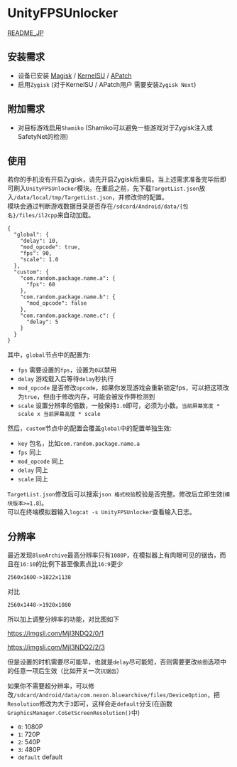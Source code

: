 # UnityFPSUnlocker
[README_JP](https://github.com/hexstr/UnityFPSUnlocker/blob/zygisk_module/README_jp.md)

## 安装需求
- 设备已安装 [Magisk](https://github.com/topjohnwu/Magisk/releases) / [KernelSU](https://github.com/tiann/KernelSU/releases) / [APatch](https://github.com/bmax121/APatch/releases)
- 启用`Zygisk` (对于KernelSU / APatch用户 需要安装`Zygisk Next`)

## 附加需求
- 对目标游戏启用`Shamiko` (Shamiko可以避免一些游戏对于Zygisk注入或SafetyNet的检测)

## 使用
若你的手机没有开启Zygisk，请先开启Zygisk后重启。当上述需求准备完毕后即可刷入`UnityFPSUnlocker`模块。在重启之前，先下载`TargetList.json`放入`/data/local/tmp/TargetList.json`，并修改你的配置。  
模块会通过判断游戏数据目录是否存在`/sdcard/Android/data/{包名}/files/il2cpp`来自动加载。

```
{
  "global": {
    "delay": 10,
    "mod_opcode": true,
    "fps": 90,
    "scale": 1.0
  },
  "custom": {
    "com.random.package.name.a": {
      "fps": 60
    },
    "com.random.package.name.b": {
      "mod_opcode": false
    },
    "com.random.package.name.c": {
      "delay": 5
    }
  }
}
```

其中，`global`节点中的配置为:

- `fps` 需要设置的`fps`，设置为`0`以禁用
- `delay` 游戏载入后等待`delay`秒执行
- `mod_opcode` 是否修改`opcode`，如果你发现游戏会重新锁定fps，可以把这项改为`true`，但由于修改内存，可能会被反作弊检测到
- `scale` 设置分辨率的倍数，一般保持`1.0`即可，必须为小数。`当前屏幕宽度 * scale x 当前屏幕高度 * scale`

然后，`custom`节点中的配置会覆盖`global`中的配置单独生效:

- `key` 包名，比如`com.random.package.name.a`
- `fps` 同上
- `mod_opcode` 同上
- `delay` 同上
- `scale` 同上

`TargetList.json`修改后可以搜索`json 格式校验`校验是否完整。修改后立即生效(`模块版本>=1.8`)。  
可以在终端模拟器输入`logcat -s UnityFPSUnlocker`查看输入日志。

## 分辨率
最近发现`BlueArchive`最高分辨率只有`1080P`，在模拟器上有肉眼可见的锯齿，而且在`16:10`的比例下甚至像素点比`16:9`更少

`2560x1600->1822x1138`

对比

`2560x1440->1920x1080`

所以加上调整分辨率的功能，对比图如下

https://imgsli.com/MjI3NDQ2/0/1

https://imgsli.com/MjI3NDQ2/2/3

但是设置的时机需要尽可能早，也就是`delay`尽可能短，否则需要更改`绘图`选项中的任意一项后生效（比如开关一次`抗锯齿`）

如果你不需要超分辨率，可以修改`/sdcard/Android/data/com.nexon.bluearchive/files/DeviceOption`，把`Resolution`修改为大于`3`即可，这样会走`default`分支(在函数`GraphicsManager.CoSetScreenResolution()`中)

- `0`: 1080P
- `1`: 720P
- `2`: 540P
- `3`: 480P
- `default` default
